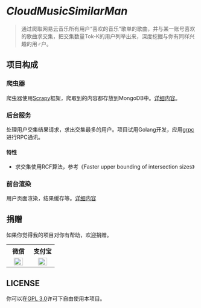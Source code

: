 # *CloudMusicSimilarMan*

> 通过爬取网易云音乐所有用户“喜欢的音乐”歌单的歌曲，并与某一账号喜欢的歌曲求交集，把交集数量Tok-K的用户列举出来，深度挖掘与你有同样兴趣的用♂户。

## 项目构成

### 爬虫器

爬虫器使用[Scrapy](https://github.com/scrapy/scrapy)框架，爬取到的内容都存放到MongoDB中。[详细内容](https://github.com/picone/CloudMusicSimilarMan/tree/master/NeteaseCloudMusicSpider)。

### 后台服务

处理用户交集结果请求，求出交集最多的用户。项目试用Golang开发，应用[grpc](https://github.com/grpc/grpc-go)进行RPC通讯。

#### 特性

- 求交集使用RCF算法，参考《Faster upper bounding of intersection sizes》

### 前台渲染

用户页面渲染，结果缓存等。[详细内容](https://github.com/picone/CloudMusicSimilarMan/tree/master/UIServer)

## 捐赠

如果你觉得我的项目对你有帮助，欢迎捐赠。

<table>
  <tr>
    <th width="50%">微信</th>
    <th width="50%">支付宝</th>
  </tr>
  <tr></tr>
  <tr align="center">
    <td><img width="70%" src="https://raw.githubusercontent.com/picone/CloudMusicSimilarMan/master/UIServer/public/img/wechat.png"></td>
    <td><img width="70%" src="https://raw.githubusercontent.com/picone/CloudMusicSimilarMan/master/UIServer/public/img/alipay.png"></td>
  </tr>
</table>

## LICENSE

你可以在[GPL 3.0](https://github.com/picone/CloudMusicSimilarMan/blob/master/LICENSE)许可下自由使用本项目。

